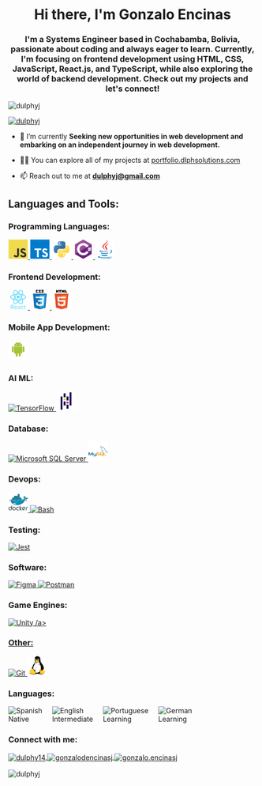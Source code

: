 <h1 align="center">Hi there, I'm Gonzalo Encinas</h1>
<h3 align="center">I'm a Systems Engineer based in Cochabamba, Bolivia, passionate about coding and always eager to learn. Currently, I'm focusing on frontend development using HTML, CSS, JavaScript, React.js, and TypeScript, while also exploring the world of backend development. Check out my projects and let's connect!</h3>

<p align="left"> <img src="https://komarev.com/ghpvc/?username=dulphyj&label=Profile%20views&color=0e75b6&style=flat" alt="dulphyj" /> </p>

<p align="left"> <a href="https://github.com/ryo-ma/github-profile-trophy"><img src="https://github-profile-trophy.vercel.app/?username=dulphyj" alt="dulphyj" /></a> </p>

- 🔭 I’m currently **Seeking new opportunities in web development and embarking on an independent journey in web development.**

- 👨‍💻 You can explore all of my projects at [portfolio.dlphsolutions.com](https://portfolio.dlphsolutions.com)

- 📫 Reach out to me at **dulphyj@gmail.com**

<h2 align="left">Languages and Tools:</h2>
<h3 align="left">Programming Languages:</h3>
<p align="left"> 
    <a href="https://developer.mozilla.org/en-US/docs/Web/JavaScript" target="_blank" rel="noreferrer">
      <img src="https://raw.githubusercontent.com/devicons/devicon/master/icons/javascript/javascript-original.svg" alt="JavaScript" width="40" height="40"/>
    </a>
  <a href="https://www.typescriptlang.org/" target="_blank" rel="noreferrer">
    <img src="https://raw.githubusercontent.com/devicons/devicon/master/icons/typescript/typescript-original.svg" alt="TypeScript" width="40" height="40"/>
  </a>
    <a href="https://www.python.org" target="_blank" rel="noreferrer">
      <img src="https://raw.githubusercontent.com/devicons/devicon/master/icons/python/python-original.svg" alt="Python" width="40" height="40"/>
    </a>
  <a href="https://www.w3schools.com/cs/" target="_blank" rel="noreferrer">
    <img src="https://raw.githubusercontent.com/devicons/devicon/master/icons/csharp/csharp-original.svg" alt="C#" width="40" height="40"/>
  </a>
  <a href="https://www.java.com" target="_blank" rel="noreferrer">
    <img src="https://raw.githubusercontent.com/devicons/devicon/master/icons/java/java-original.svg" alt="Java" width="40" height="40"/>
  </a>
</p>
<h3 align="left">Frontend Development:</h3>
<p align="left">
  <a href="https://reactjs.org/" target="_blank" rel="noreferrer">
    <img src="https://raw.githubusercontent.com/devicons/devicon/master/icons/react/react-original-wordmark.svg" alt="React.js" width="40" height="40"/>
  </a>
  <a href="https://www.w3schools.com/css/" target="_blank" rel="noreferrer">
    <img src="https://raw.githubusercontent.com/devicons/devicon/master/icons/css3/css3-original-wordmark.svg" alt="CSS3" width="40" height="40"/>
  </a>
  <a href="https://www.w3.org/html/" target="_blank" rel="noreferrer">
    <img src="https://raw.githubusercontent.com/devicons/devicon/master/icons/html5/html5-original-wordmark.svg" alt="HTML5" width="40" height="40"/>
  </a>
</p>
<h3 align="left">Mobile App Development:</h3>
<p align="left">
  <a href="https://developer.android.com" target="_blank" rel="noreferrer">
    <img src="https://raw.githubusercontent.com/devicons/devicon/master/icons/android/android-original-wordmark.svg" alt="Android" width="40" height="40"/>
  </a>
</p>
<h3 align="left">AI ML:</h3>
<p align="left">
  <a href="https://www.tensorflow.org" target="_blank" rel="noreferrer">
    <img src="https://www.vectorlogo.zone/logos/tensorflow/tensorflow-icon.svg" alt="TensorFlow" width="40" height="40"/>
  </a>
  <a href="https://pandas.pydata.org/" target="_blank" rel="noreferrer">
    <img src="https://raw.githubusercontent.com/devicons/devicon/2ae2a900d2f041da66e950e4d48052658d850630/icons/pandas/pandas-original.svg" alt="Pandas" width="40" height="40"/>
  </a>
</p>
<h3 align="left">Database:</h3>
<p align="left">
  <a href="https://www.microsoft.com/en-us/sql-server" target="_blank" rel="noreferrer">
    <img src="https://www.svgrepo.com/show/303229/microsoft-sql-server-logo.svg" alt="Microsoft SQL Server" width="40" height="40"/>
  </a>
  <a href="https://www.mysql.com/" target="_blank" rel="noreferrer">
    <img src="https://raw.githubusercontent.com/devicons/devicon/master/icons/mysql/mysql-original-wordmark.svg" alt="MySQL" width="40" height="40"/>
  </a>
</p>
<h3 align="left">Devops:</h3>
<p align="left">
  <a href="https://www.docker.com/" target="_blank" rel="noreferrer">
    <img src="https://raw.githubusercontent.com/devicons/devicon/master/icons/docker/docker-original-wordmark.svg" alt="Docker" width="40" height="40"/>
  </a>
  <a href="https://www.gnu.org/software/bash/" target="_blank" rel="noreferrer">
    <img src="https://www.vectorlogo.zone/logos/gnu_bash/gnu_bash-icon.svg" alt="Bash" width="40" height="40"/>
  </a>
</p>
<h3 align="left">Testing:</h3>
<p align="left">
  <a href="https://jestjs.io" target="_blank" rel="noreferrer">
    <img src="https://www.vectorlogo.zone/logos/jestjsio/jestjsio-icon.svg" alt="Jest" width="40" height="40"/>
  </a>
</p>
<h3 align="left">Software:</h3>
<p align="left">
  <a href="https://www.figma.com/" target="_blank" rel="noreferrer">
    <img src="https://www.vectorlogo.zone/logos/figma/figma-icon.svg" alt="Figma" width="40" height="40"/>
  </a>
  <a href="https://postman.com" target="_blank" rel="noreferrer">
    <img src="https://www.vectorlogo.zone/logos/getpostman/getpostman-icon.svg" alt="Postman" width="40" height="40"/>
  </a>
</p>
<h3 align="left">Game Engines:</h3>
<p align="left">
  <a href="https://unity.com/" target="_blank" rel="noreferrer">
    <img src="https://www.vectorlogo.zone/logos/unity3d/unity3d-icon.svg" alt="Unity" width="40" height="40"/>
  /a>
</p>
<h3 align="left">Other:</h3>
<p align="left">
  <a href="https://git-scm.com/" target="_blank" rel="noreferrer">
    <img src="https://www.vectorlogo.zone/logos/git-scm/git-scm-icon.svg" alt="Git" width="40" height="40"/>
  </a>
  <a href="https://www.linux.org/" target="_blank" rel="noreferrer">
    <img src="https://raw.githubusercontent.com/devicons/devicon/master/icons/linux/linux-original.svg" alt="Linux" width="40" height="40"/>
  </a>
</p>
<h3 align="left">Languages:</h3>
<div style="display: flex; align-items: center;">
  <div style="text-align: left; margin-right: 20px;">
    <img src="https://upload.wikimedia.org/wikipedia/commons/thumb/9/9a/Flag_of_Spain.svg/40px-Flag_of_Spain.svg.png" alt="Spanish" title="Spanish (Native)" width="40" height="40"/>
    <br>
    <span>Native</span>
  </div>
  <div style="text-align: left; margin-right: 20px;">
    <img src="https://upload.wikimedia.org/wikipedia/commons/thumb/a/a4/Flag_of_the_United_States.svg/40px-Flag_of_the_United_States.svg.png" alt="English" title="English (Intermediate)" width="40" height="40"/>
    <br>
    <span>Intermediate</span>
  </div>
  <div style="text-align: left; margin-right: 20px;">
    <img src="https://upload.wikimedia.org/wikipedia/commons/thumb/0/05/Flag_of_Brazil.svg/40px-Flag_of_Brazil.svg.png" alt="Portuguese" title="Portuguese (Learning)" width="40" height="40"/>
    <br>
    <span>Learning</span>
  </div>
  <div style="text-align: left;">
    <img src="https://upload.wikimedia.org/wikipedia/en/thumb/b/ba/Flag_of_Germany.svg/40px-Flag_of_Germany.svg.png" alt="German" title="German (Learning)" width="40" height="40"/>
    <br>
    <span>Learning</span>
  </div>
</div>

<h3 align="left">Connect with me:</h3>
<p align="left">
  <a href="https://twitter.com/dulphy14" target="_blank">
    <img align="center" src="https://raw.githubusercontent.com/rahuldkjain/github-profile-readme-generator/master/src/images/icons/Social/twitter.svg" alt="dulphy14" height="30" width="40" />
  </a>
  <a href="https://fb.com/gonzalodencinasj" target="_blank">
    <img align="center" src="https://raw.githubusercontent.com/rahuldkjain/github-profile-readme-generator/master/src/images/icons/Social/facebook.svg" alt="gonzalodencinasj" height="30" width="40" />
  </a>
  <a href="https://instagram.com/gonzalo.encinasj" target="_blank">
    <img align="center" src="https://raw.githubusercontent.com/rahuldkjain/github-profile-readme-generator/master/src/images/icons/Social/instagram.svg" alt="gonzalo.encinasj" height="30" width="40" />   </a>
</p>

<p><img align="center" src="https://github-readme-stats.vercel.app/api/top-langs?username=dulphyj&show_icons=true&locale=en&layout=compact" alt="dulphyj" /></p>
